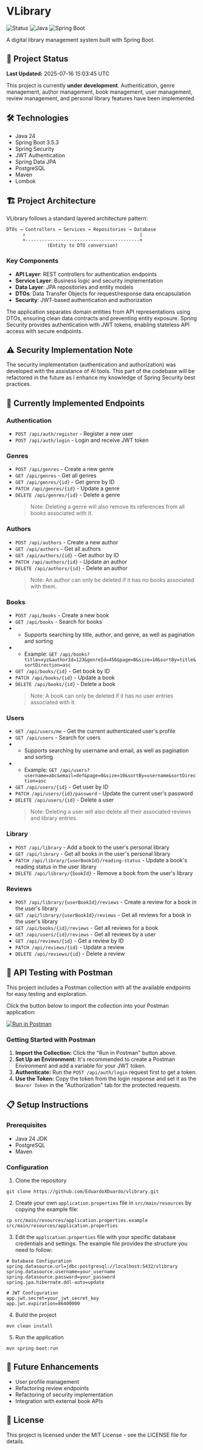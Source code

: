 # VLibrary

![Status](https://img.shields.io/badge/Status-In%20Progress-yellow)
![Java](https://img.shields.io/badge/Java-24-orange)
![Spring Boot](https://img.shields.io/badge/Spring%20Boot-3.5.3-green)

A digital library management system built with Spring Boot.

## 🚧 Project Status

**Last Updated:** 2025-07-16 15:03:45 UTC

This project is currently **under development**. Authentication, genre management, author management, book management, user management, review management, and personal library features have been implemented.

## 🛠️ Technologies

- Java 24
- Spring Boot 3.5.3
- Spring Security
- JWT Authentication
- Spring Data JPA
- PostgreSQL
- Maven
- Lombok

## 🏗️ Project Architecture

VLibrary follows a standard layered architecture pattern:

```
DTOs → Controllers → Services → Repositories → Database
      ↑                                          |
      +------------------------------------------+
               (Entity to DTO conversion)
```

### Key Components

- **API Layer**: REST controllers for authentication endpoints
- **Service Layer**: Business logic and security implementation
- **Data Layer**: JPA repositories and entity models
- **DTOs**: Data Transfer Objects for request/response data encapsulation
- **Security**: JWT-based authentication and authorization

The application separates domain entities from API representations using DTOs, ensuring clean data contracts and preventing entity exposure. Spring Security provides authentication with JWT tokens, enabling stateless API access with secure endpoints.

## ⚠️ Security Implementation Note

The security implementation (authentication and authorization) was developed with the assistance of AI tools. This part of the codebase will be refactored in the future as I enhance my knowledge of Spring Security best practices.

## 🔑 Currently Implemented Endpoints

### Authentication
- `POST /api/auth/register` - Register a new user
- `POST /api/auth/login` - Login and receive JWT token

### Genres
- `POST /api/genres` - Create a new genre
- `GET /api/genres` - Get all genres
- `GET /api/genres/{id}` - Get genre by ID
- `PATCH /api/genres/{id}` - Update a genre
- `DELETE /api/genres/{id}` - Delete a genre
  > Note: Deleting a genre will also remove its references from all books associated with it.

### Authors
- `POST /api/authors` - Create a new author
- `GET /api/authors` - Get all authors
- `GET /api/authors/{id}` - Get author by ID
- `PATCH /api/authors/{id}` - Update an author
- `DELETE /api/authors/{id}` - Delete an author 
  > Note: An author can only be deleted if it has no books associated with them.

### Books
- `POST /api/books` - Create a new book
- `GET /api/books` - Search for books
- - Supports searching by title, author, and genre, as well as pagination and sorting
- - Example: `GET /api/books?title=xyz&authorId=123&genreId=456&page=0&size=10&sortBy=title&sortDirection=asc`
- `GET /api/books/{id}` - Get book by ID
- `PATCH /api/books/{id}` - Update a book
- `DELETE /api/books/{id}`  - Delete a book
  > Note: A book can only be deleted if it has no user entries associated with it.

### Users
- `GET /api/users/me` - Get the current authenticated user's profile
- `GET /api/users` - Search for users
- - Supports searching by username and email, as well as pagination and sorting
- - Example: `GET /api/users?username=abc&email=def&page=0&size=10&sortBy=username&sortDirection=asc`
- `GET /api/users/{id}` - Get user by ID
- `PATCH /api/users/{id}/password` - Update the current user's password
- `DELETE /api/users/{id}` - Delete a user
  > Note: Deleting a user will also delete all their associated reviews and library entries.

### Library
- `POST /api/library` - Add a book to the user's personal library
- `GET /api/library` - Get all books in the user's personal library
- `PATCH /api/library/{userBookId}/reading-status` - Update a book's reading status in the user library
- `DELETE /api/library/{bookId}` - Remove a book from the user's library

### Reviews
- `POST /api/library/{userBookId}/reviews` - Create a review for a book in the user's library
- `GET /api/library/{userBookId}/reviews` - Get all reviews for a book in the user's library
- `GET /api/books/{id}/reviews` - Get all reviews for a book
- `GET /api/users/{id}/reviews` - Get all reviews by a user
- `GET /api/reviews/{id}` - Get a review by ID
- `PATCH /api/reviews/{id}` - Update a review
- `DELETE /api/reviews/{id}` - Delete a review

## 🧪 API Testing with Postman

This project includes a Postman collection with all the available endpoints for easy testing and exploration.

Click the button below to import the collection into your Postman application:

[![Run in Postman](https://run.pstmn.io/button.svg)](https://www.postman.com/luizdudu35/workspace/public-projects/collection/46291934-d0419c87-4271-4e71-a90a-00ba9b9aa2c3?action=share&source=copy-link&creator=46291934)

### Getting Started with Postman

1.  **Import the Collection:** Click the "Run in Postman" button above.
2.  **Set Up an Environment:** It's recommended to create a Postman Environment and add a variable for your JWT token.
3.  **Authenticate:** Run the `POST /api/auth/login` request first to get a token.
4.  **Use the Token:** Copy the token from the login response and set it as the `Bearer Token` in the "Authorization" tab for the protected requests.

## 📋 Setup Instructions

### Prerequisites
- Java 24 JDK
- PostgreSQL
- Maven

### Configuration
1. Clone the repository
```
git clone https://github.com/EduardoXDuardo/vlibrary.git
```

2. Create your own `application.properties` file in `src/main/resources` by copying the example file:
```
cp src/main/resources/application.properties.example src/main/resources/application.properties
```

3. Edit the `application.properties` file with your specific database credentials and settings. The example file provides the structure you need to follow:
```
# Database Configuration
spring.datasource.url=jdbc:postgresql://localhost:5432/vlibrary
spring.datasource.username=your_username
spring.datasource.password=your_password
spring.jpa.hibernate.ddl-auto=update

# JWT Configuration
app.jwt.secret=your_jwt_secret_key
app.jwt.expiration=86400000
```

4. Build the project
```
mvn clean install
```

5. Run the application
```
mvn spring-boot:run
```

## 🚀 Future Enhancements
- User profile management
- Refactoring review endpoints
- Refactoring of security implementation
- Integration with external book APIs

## 📄 License
This project is licensed under the MIT License - see the LICENSE file for details.
